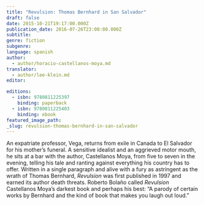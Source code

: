 ```yaml
---
title: "Revulsion: Thomas Bernhard in San Salvador"
draft: false
date: 2015-10-21T19:17:00.000Z
publication_date: 2016-07-26T23:00:00.000Z
subtitle:
genre: fiction
subgenre:
language: spanish
author:
  - author/horacio-castellanos-moya.md
translator:
  - author/lee-klein.md
editor:

editions:
  - isbn: 9780811225397
    binding: paperback
  - isbn: 9780811225403
    binding: ebook
featured_image_path:
_slug: revulsion-thomas-bernhard-in-san-salvador
---
```


An expatriate professor, Vega, returns from exile in Canada to El Salvador for his mother’s funeral. A sensitive idealist and an aggrieved motor mouth, he sits at a bar with the author, Castellanos Moya, from five to seven in the evening, telling his tale and ranting against everything his country has to offer. Written in a single paragraph and alive with a fury as astringent as the wrath of Thomas Bernhard, _Revulsion_ was first published in 1997 and earned its author death threats. Roberto Bolaño called _Revulsion_ Castellanos Moya’s darkest book and perhaps his best: “A parody of certain works by Bernhard and the kind of book that makes you laugh out loud.”

